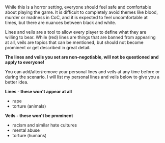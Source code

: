 While this is a horror setting, everyone should feel safe and comfortable about playing the game. It is difficult to completely avoid themes like blood, murder or madness in CoC, and it is expected to feel uncomfortable at times, but there are nuances between black and white. 

Lines and veils are a tool to allow every player to define what they are willing to bear. While (red) lines are things that are banned from appearing at all, veils are topics that can be mentioned, but should not become prominent or get described in great detail. 

**The lines and veils you set are non-negotiable, will not be questioned and apply to everyone!** 

You can add/alter/remove your personal lines and veils at any time before or during the scenario. I will list my personal lines and veils below to give you a better idea. 

**Lines - these won't appear at all**
- rape 
- torture (animals)

**Veils - these won't be prominent**
- racism and similar hate cultures
- mental abuse
- torture (humans) 

